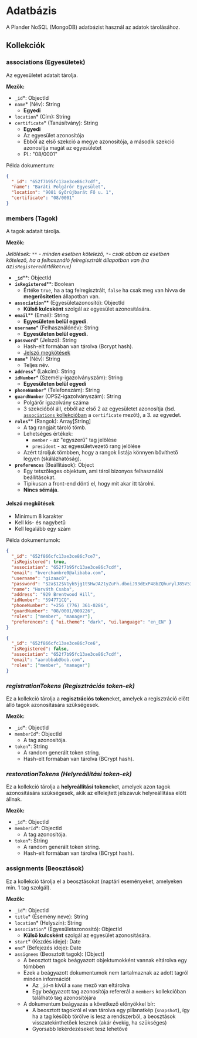 # Adatbázis

A Plander NoSQL (MongoDB) adatbázist használ az adatok tárolásához.

## Kollekciók

### associations (Egyesületek)

Az egyesületet adatait tárolja.

**Mezők:**

- `_id`\*: ObjectId
- `name`\* (Név): String
  - **Egyedi**
- `location`\* (Cím): String
- `certificate`\* (Tanúsítvány): String
  - **Egyedi**
  - Az egyesület azonosítója
  - Ebből az első szekció a megye azonosítója, a második szekció azonosítja magát az egyesületet
  - Pl.: "08/0001"

Példa dokumentum:

```json
{
  "_id": "652f7b95fc13ae3ce86c7cdf",
  "name": "Baráti Polgárõr Egyesület",
  "location": "9081 Győrújbarát Fő u. 1",
  "certificate": "08/0001"
}
```

### members (Tagok)

A tagok adatait tárolja.

**Mezők:**

_Jelölések: `**` - minden esetben kötelező, `*`- csak abban az esetben kötelező, ha a felhasználó felregisztrált állapotban van (ha az`isRegistered`értéke`true`)_

- **`_id`**\*\*: ObjectId
- **`isRegistered`**\*\*: Boolean
  - Értéke `true`, ha a tag felregisztrált, `false` ha csak meg van hívva de **megerősítetlen** állapotban van.
- **`association`**\*\* (Egyesületazonosító): ObjectId
  - **Külső kulcsként** szolgál az egyesület azonosítására.
- **`email`**\*\* (Email): String
  - **Egyesületen belül egyedi**.
- **`username`**\* (Felhasználónév): String
  - **Egyesületen belül egyedi.**
- **`password`**\* (Jelszó): String
  - Hash-elt formában van tárolva (Bcrypt hash).
  - [Jelszó megkötések](#jelszó-megkötések)
- **`name`**\* (Név): String
  - Teljes név.
- **`address`**\* (Lakcím): String
- **`idNumber`**\* (Személy-igazolványszám): String
  - **Egyesületen belül egyedi**
- **`phoneNumber`**\* (Telefonszám): String
- **`guardNumber`** (OPSZ-igazolványszám): String
  - Polgárőr igazolvány száma
  - 3 szekcióból áll, ebből az első 2 az egyesületet azonosítja (lsd. [`associations` kollekcióban](#associations-egyesületek) a `certificate` mezőt), a 3. az egyedet.
- **`roles`**\*\* (Rangok): Array[String]
  - A tag rangjait tároló tömb.
  - Lehetséges értékek:
    - `member` - az "egyszerű" tag jelölése
    - `president` - az egyesületvezető rang jelölése
  - Azért tároljuk tömbben, hogy a rangok listája könnyen bővíthető legyen (skálázhatóság).
- **`preferences`** (Beállítások): Object
  - Egy tetszőleges objektum, ami tárol bizonyos felhasználói beállításokat.
  - Tipikusan a front-end dönti el, hogy mit akar itt tárolni.
  - **Nincs sémája**.

#### Jelszó megkötések

- Minimum 8 karakter
- Kell kis- és nagybetű
- Kell legalább egy szám

Példa dokumentumok:

```json
{
  "_id": "652f866cfc13ae3ce86c7ce7",
  "isRegistered": true,
  "association": "652f7b95fc13ae3ce86c7cdf",
  "email": "bverchambre0@alibaba.com",
  "username": "gizaac0",
  "password": "$2a$12$V1yb5jg1tSHwJA21yZuFh.dboiJ93dExP48bZQhurylJ85V53yoKi",
  "name": "Horváth Csaba",
  "address": "929 Brentwood Hill",
  "idNumber": "594771CQ",
  "phoneNumber": "+256 (776) 361-0286",
  "guardNumber": "08/0001/009226",
  "roles": ["member", "manager"],
  "preferences": { "ui.theme": "dark", "ui.language": "en_EN" }
}
```

```json
{
  "_id": "652f866cfc13ae3ce86c7ce6",
  "isRegistered": false,
  "association": "652f7b95fc13ae3ce86c7cdf",
  "email": "aarobbab@bob.com",
  "roles": ["member", "manager"]
}
```

### _registrationTokens (Regisztrációs token-ek)_

Ez a kollekció tárolja a **regisztrációs token**eket, amelyek a regisztráció előtt álló tagok azonosítására szükségesek.

**Mezők:**

- `_id`\*: ObjectId
- `memberId`\*: ObjectId
  - A tag azonosítója.
- `token`\*: String
  - A random generált token string.
  - Hash-elt formában van tárolva (BCrypt hash).

### _restorationTokens (Helyreállítási token-ek)_

Ez a kollekció tárolja a **helyreállítási token**eket, amelyek azon tagok azonosítására szükségesek, akik az elfelejtett jelszavuk helyreállítása előtt állnak.

**Mezők:**

- `_id`\*: ObjectId
- `memberId`\*: ObjectId
  - A tag azonosítója.
- `token`\*: String
  - A random generált token string.
  - Hash-elt formában van tárolva (BCrypt hash).

### assignments (Beosztások)

Ez a kollekció tárolja el a beosztásokat (naptári eseményeket, amelyeken min. 1 tag szolgál).

**Mezők:**

- `_id`\*: ObjectId
- `title`\* (Esemény neve): String
- `location`\* (Helyszín): String
- `association`\* (Egyesületazonosító): ObjectId
  - **Külső kulcsként** szolgál az egyesület azonosítására.
- `start`\* (Kezdés ideje): Date
- `end`\* (Befejezés ideje): Date
- `assignees` (Beosztott tagok): [Object]
  - A beosztott tagok beágyazott objektumokként vannak eltárolva egy tömbben
  - Ezek a beágyazott dokumentumok nem tartalmaznak az adott tagról minden információt
    - Az `_id`-n kívül a `name` mező van eltárolva
    - Egy beágyazott tag azonosítója refererál a `members` kollekcióban található tag azonosítójára
  - A dokumentum beágyazás a következő előnyökkel bír:
    - A beosztott tagokról el van tárolva egy pillanatkép (`snapshot`),
      így ha a tag később törölve is lesz a rendszerből, a beosztások visszatekinthetőek lesznek (akár évekig, ha szükséges)
    - Gyorsabb lekérdezéseket tesz lehetővé
